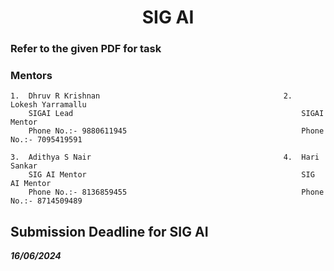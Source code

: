 <p align="center">
<!-- 
<a href="https://aseam.acm.org/">
    <img src="" alt="Logo" width=30%>
  </a>
-->
  <h1 align="center">SIG AI</h1>
</p>

### Refer to the given PDF for task

### Mentors

    1.  Dhruv R Krishnan                                         2.  Lokesh Yarramallu         
        SIGAI Lead                                                   SIGAI Mentor
        Phone No.:- 9880611945                                       Phone No.:- 7095419591
 
    3.  Adithya S Nair                                           4.  Hari Sankar
        SIG AI Mentor                                                SIG AI Mentor 
        Phone No.:- 8136859455                                       Phone No.:- 8714509489
 

## Submission Deadline for SIG AI
**_16/06/2024_**

